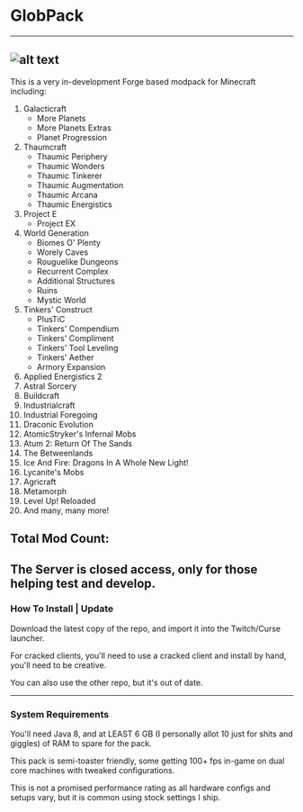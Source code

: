 # GlobPack
---
![alt text](https://cdn.servermeta.com/ghfiles/tcadmin/icons/minecraft/globpack.png "Minecraft: Globpack Edition")
---
This is a very in-development Forge based modpack for Minecraft including: 
1. Galacticraft
   * More Planets
   * More Planets Extras
   * Planet Progression
2. Thaumcraft
   * Thaumic Periphery
   * Thaumic Wonders
   * Thaumic Tinkerer
   * Thaumic Augmentation
   * Thaumic Arcana
   * Thaumic Energistics
3. Project E
   * Project EX
4. World Generation
   * Biomes O' Plenty
   * Worely Caves
   * Rouguelike Dungeons
   * Recurrent Complex
   * Additional Structures
   * Ruins
   * Mystic World
5. Tinkers' Construct
   * PlusTiC
   * Tinkers' Compendium
   * Tinkers' Compliment
   * Tinkers' Tool Leveling
   * Tinkers' Aether
   * Armory Expansion
6. Applied Energistics 2
7. Astral Sorcery
8. Buildcraft
9. Industrialcraft
10. Industrial Foregoing
11. Draconic Evolution
12. AtomicStryker's Infernal Mobs
13. Atum 2: Return Of The Sands
14. The Betweenlands
15. Ice And Fire: Dragons In A Whole New Light!
16. Lycanite's Mobs
17. Agricraft
18. Metamorph
19. Level Up! Reloaded
20. And many, many more!

Total Mod Count: 
---
The Server is closed access, only for those helping test and develop.
---
### How To Install | Update

Download the latest copy of the repo, and import it into the Twitch/Curse launcher.

For cracked clients, you'll need to use a cracked client and install by hand, you'll need to be creative.

You can also use the other repo, but it's out of date.

---
### System Requirements
You'll need Java 8, and at LEAST 6 GB (I personally allot 10 just for shits and giggles) of RAM to spare for the pack.

This pack is semi-toaster friendly, some getting 100+ fps in-game on dual core machines with tweaked configurations.

This is not a promised performance rating as all hardware configs and setups vary, but it is common using stock settings I ship.


